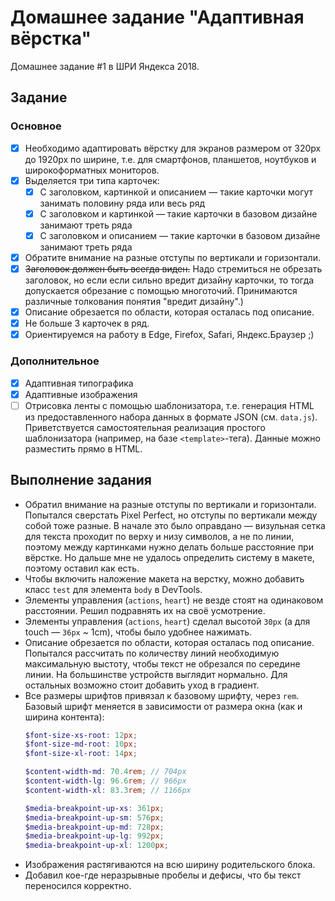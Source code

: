# Домашнее задание "Адаптивная вёрстка"

Домашнее задание #1 в ШРИ Яндекса 2018.

## Задание

### Основное

- [x] Необходимо адаптировать вёрстку для экранов размером от 320px до 1920px по ширине, т.е. для смартфонов, планшетов, ноутбуков и широкоформатных мониторов.
- [x] Выделяется три типа карточек:
    - [x] С заголовком, картинкой и описанием — такие карточки могут занимать половину ряда или весь ряд
    - [x] С заголовком и картинкой — такие карточки в базовом дизайне занимают треть ряда
    - [x] С заголовком и описанием — такие карточки в базовом дизайне занимают треть ряда
- [x] Обратите внимание на разные отступы по вертикали и горизонтали.
- [x] <s>Заголовок должен быть всегда виден.</s> Надо стремиться не обрезать заголовок, но если если сильно вредит дизайну карточки, то тогда допускается обрезание с помощью многоточий. Принимаются различные толкования понятия "вредит дизайну".)
- [x] Описание обрезается по области, которая осталась под описание.
- [x] Не больше 3 карточек в ряд.
- [x] Ориентируемся на работу в Edge, Firefox, Safari, Яндекс.Браузер ;)

### Дополнительное

- [x] Адаптивная типографика
- [x] Адаптивные изображения
- [ ] Отрисовка ленты с помощью шаблонизатора, т.е. генерация HTML из предоставленного набора данных в формате JSON (см. `data.js`). Приветствуется самостоятельная реализация простого шаблонизатора (например, на базе `<template>`-тега). Данные можно разместить прямо в HTML.

## Выполнение задания

- Обратил внимание на разные отступы по вертикали и горизонтали. Попытался сверстать Pixel Perfect, но отступы по вертикали между собой тоже разные. В начале это было оправдано — визульная сетка для текста проходит по верху и низу символов, а не по линии, поэтому между картинками нужно делать больше расстояние при вёрстке. Но дальше мне не удалось определить систему в макете, поэтому оставил как есть.
- Чтобы включить наложение макета на верстку, можно добавить класс `test` для элемента `body` в DevTools.
- Элементы управления (`actions`, `heart`) не везде стоят на одинаковом расстоянии. Решил подравнять их на своё усмотрение.
- Элементы управления (`actions`, `heart`) сделал высотой `30px` (а для touch — `36px` ~ 1cm), чтобы было удобнее нажимать.
- Описание обрезается по области, которая осталась под описание. Попытался рассчитать по количеству линий необходимую максимальную выстоту, чтобы текст не обрезался по середине линии. На большинстве устройств выглядит нормально. Для остальных возможно стоит добавить уход в градиент.
- Все размеры шрифтов привязал к базовому шрифту, через `rem`. Базовый шрифт меняется в зависимости от размера окна (как и ширина контента):
    ```scss
    $font-size-xs-root: 12px;
    $font-size-md-root: 10px;
    $font-size-xl-root: 14px;

    $content-width-md: 70.4rem; // 704px
    $content-width-lg: 96.6rem; // 966px
    $content-width-xl: 83.3rem; // 1166px

    $media-breakpoint-up-xs: 361px;
    $media-breakpoint-up-sm: 576px;
    $media-breakpoint-up-md: 728px;
    $media-breakpoint-up-lg: 992px;
    $media-breakpoint-up-xl: 1200px;
    ```
- Изображения растягиваются на всю ширину родительского блока.
- Добавил кое-где неразрывные пробелы и дефисы, что бы текст переносился корректно.
